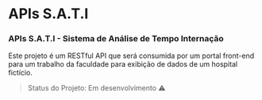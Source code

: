 # APIs S.A.T.I

### APIs S.A.T.I - Sistema de Análise de Tempo Internação<br/>
Este projeto é um RESTful API que será consumida por um portal front-end para um trabalho da faculdade para exibição de dados de um hospital fictício.


> Status do Projeto: Em desenvolvimento :warning:
